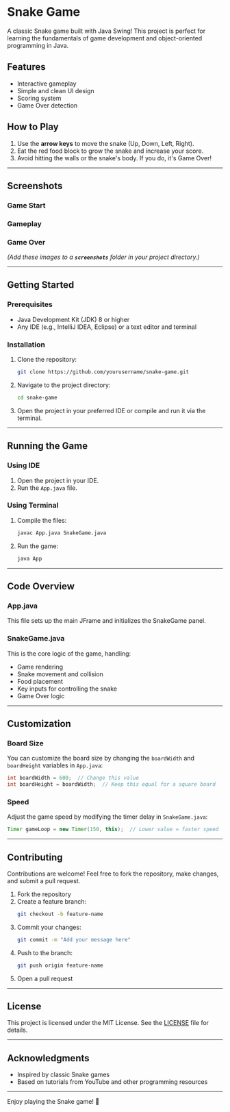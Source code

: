 # Snake Game

A classic Snake game built with Java Swing! This project is perfect for learning the fundamentals of game development and object-oriented programming in Java.

## Features

- Interactive gameplay
- Simple and clean UI design
- Scoring system
- Game Over detection

## How to Play

1. Use the **arrow keys** to move the snake (Up, Down, Left, Right).
2. Eat the red food block to grow the snake and increase your score.
3. Avoid hitting the walls or the snake's body. If you do, it's Game Over!

---

## Screenshots

### Game Start



### Gameplay



### Game Over



*(Add these images to a **`screenshots`** folder in your project directory.)*

---

## Getting Started

### Prerequisites

- Java Development Kit (JDK) 8 or higher
- Any IDE (e.g., IntelliJ IDEA, Eclipse) or a text editor and terminal

### Installation

1. Clone the repository:

   ```bash
   git clone https://github.com/yourusername/snake-game.git
   ```

2. Navigate to the project directory:

   ```bash
   cd snake-game
   ```

3. Open the project in your preferred IDE or compile and run it via the terminal.

---

## Running the Game

### Using IDE

1. Open the project in your IDE.
2. Run the `App.java` file.

### Using Terminal

1. Compile the files:
   ```bash
   javac App.java SnakeGame.java
   ```
2. Run the game:
   ```bash
   java App
   ```

---

## Code Overview

### App.java

This file sets up the main JFrame and initializes the SnakeGame panel.

### SnakeGame.java

This is the core logic of the game, handling:

- Game rendering
- Snake movement and collision
- Food placement
- Key inputs for controlling the snake
- Game Over logic

---

## Customization

### Board Size

You can customize the board size by changing the `boardWidth` and `boardHeight` variables in `App.java`:

```java
int boardWidth = 600;  // Change this value
int boardHeight = boardWidth;  // Keep this equal for a square board
```

### Speed

Adjust the game speed by modifying the timer delay in `SnakeGame.java`:

```java
Timer gameLoop = new Timer(150, this);  // Lower value = faster speed
```

---

## Contributing

Contributions are welcome! Feel free to fork the repository, make changes, and submit a pull request.

1. Fork the repository
2. Create a feature branch:
   ```bash
   git checkout -b feature-name
   ```
3. Commit your changes:
   ```bash
   git commit -m "Add your message here"
   ```
4. Push to the branch:
   ```bash
   git push origin feature-name
   ```
5. Open a pull request

---

## License

This project is licensed under the MIT License. See the [LICENSE](LICENSE) file for details.

---

## Acknowledgments

- Inspired by classic Snake games
- Based on tutorials from YouTube and other programming resources

---

Enjoy playing the Snake game! 🐍


